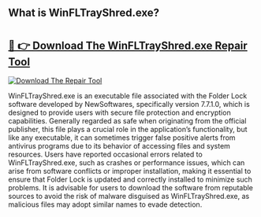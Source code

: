 ## What is WinFLTrayShred.exe? 

# <h2><a href="https://exedetect.com/download.php?WinFLTrayShred.exe">🔗 👉 Download The WinFLTrayShred.exe Repair Tool</a></h2>

[![Download The Repair Tool](https://exedetect.com/download-button.jpg)](https://exedetect.com/download.php?WinFLTrayShred.exe)

WinFLTrayShred.exe is an executable file associated with the Folder Lock software developed by NewSoftwares, specifically version 7.7.1.0, which is designed to provide users with secure file protection and encryption capabilities. Generally regarded as safe when originating from the official publisher, this file plays a crucial role in the application’s functionality, but like any executable, it can sometimes trigger false positive alerts from antivirus programs due to its behavior of accessing files and system resources. Users have reported occasional errors related to WinFLTrayShred.exe, such as crashes or performance issues, which can arise from software conflicts or improper installation, making it essential to ensure that Folder Lock is updated and correctly installed to minimize such problems. It is advisable for users to download the software from reputable sources to avoid the risk of malware disguised as WinFLTrayShred.exe, as malicious files may adopt similar names to evade detection.